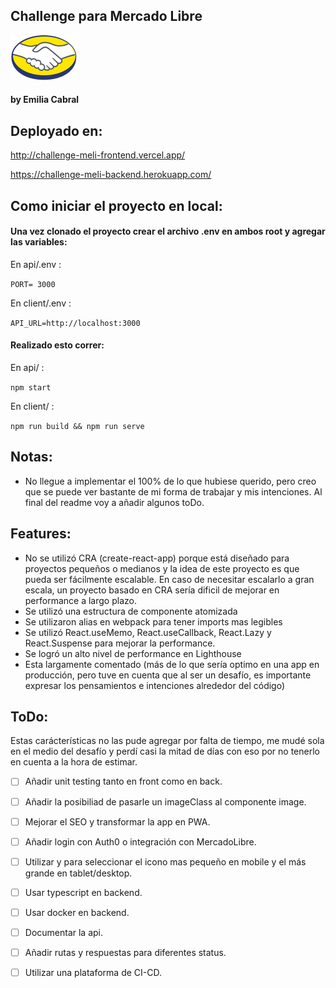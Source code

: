## Challenge para Mercado Libre 

![Meli Logo](client/src/images/Logo_ML_x2.png) 

#### by Emilia Cabral


## Deployado en:

http://challenge-meli-frontend.vercel.app/

https://challenge-meli-backend.herokuapp.com/

## Como iniciar el proyecto en local:

#### Una vez clonado el proyecto crear el archivo .env en ambos root y agregar las variables:

En api/.env :

``
PORT= 3000
``

En client/.env :

``
API_URL=http://localhost:3000
``

#### Realizado esto correr:

En api/ :

``
npm start
``

En client/ :

``
npm run build && npm run serve
``

## Notas:

- No llegue a implementar el 100% de lo que hubiese querido, pero creo que se puede ver bastante de mi forma de trabajar y mis intenciones. Al final del readme voy a añadir algunos toDo.

## Features:

- No se utilizó CRA (create-react-app) porque está diseñado para proyectos pequeños o medianos y la idea de este proyecto es que pueda ser fácilmente escalable. En caso de necesitar escalarlo a gran escala, un proyecto basado en CRA sería dificil de mejorar en performance a largo plazo.
- Se utilizó una estructura de componente atomizada
- Se utilizaron alias en webpack para tener imports mas legibles
- Se utilizó React.useMemo, React.useCallback, React.Lazy y React.Suspense para mejorar la performance.
- Se logró un alto nivel de performance en Lighthouse
- Esta largamente comentado (más de lo que sería optimo en una app en producción, pero tuve en cuenta que al ser un desafío, es importante expresar los pensamientos e intenciones alrededor del código)

## ToDo:

Estas carácterísticas no las pude agregar por falta de tiempo, me mudé sola en el medio del desafío y perdí casi la mitad de días con eso por no tenerlo en cuenta a la hora de estimar.

- [ ] Añadir unit testing tanto en front como en back.
- [ ] Añadir la posibiliad de pasarle un imageClass al componente image.
- [ ] Mejorar el SEO y transformar la app en PWA.
- [ ] Añadir login con Auth0 o integración con MercadoLibre.
- [ ] Utilizar <picture> y <source> para seleccionar el icono mas pequeño en mobile y el más grande en tablet/desktop.

- [ ] Usar typescript en backend.
- [ ] Usar docker en backend.
- [ ] Documentar la api.
- [ ] Añadir rutas y respuestas para diferentes status.
- [ ] Utilizar una plataforma de CI-CD.

